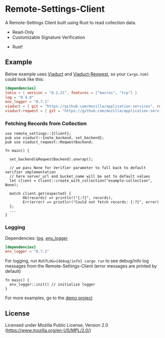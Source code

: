 # Remote-Settings-Client

A Remote-Settings Client built using Rust to read collection data.

- Read-Only
- Customizable Signature Verification
<!-- - Cross-Platform
- Robust -->
- Rust!

## Example

Below example uses [Viaduct](https://github.com/mozilla/application-services/tree/master/components/viaduct) and [Viaduct-Reqwest](https://github.com/mozilla/application-services/tree/master/components/support/viaduct-reqwest), so your `Cargo.toml` could look like this:

```toml
[dependencies]
tokio = { version = "0.2.21", features = ["macros", "tcp"] }
log = "0.4.0"
env_logger = "0.7.1"
viaduct = { git = "https://github.com/mozilla/application-services", rev = "61dcc364ac0d6d0816ab88a494bbf20d824b009b"}
viaduct-reqwest = { git = "https://github.com/mozilla/application-services", rev = "61dcc364ac0d6d0816ab88a494bbf20d824b009b"}
```

### Fetching Records from Collection
```rust,no_run
use remote_settings::{Client};
pub use viaduct::{note_backend, set_backend};
pub use viaduct_reqwest::ReqwestBackend;

fn main() {
  
  set_backend(&ReqwestBackend).unwrap();

  // we pass None for Verifier parameter to fall back to default verifier implementation
  // here server_url and bucket_name will be set to default values
  let client = Client::create_with_collection("example-collection", None);
  
  match client.get(expected) {
        Ok(records) => println!("{:?}", records),
        Err(error) => println!("Could not fetch records: {:?}", error)
  };
  ...
}
```

### Logging

Dependencies: [log](https://docs.rs/log), [env_logger](https://docs.rs/env_logger)

```toml
[dependencies]
env_logger = "0.7.1"
```

For logging, run `RUSTLOG={debug/info} cargo run` to see debug/info log messages from the Remote-Settings-Client (error messages are printed by default)

```rust,no_run
fn main() {
  env_logger::init() // initialize logger
}
```

For more examples, go to the [demo project](rs-client-demo)

## License

Licensed under Mozilla Public License, Version 2.0 (https://www.mozilla.org/en-US/MPL/2.0/)
